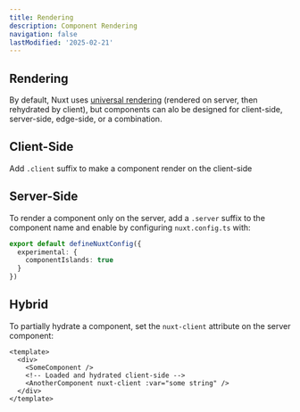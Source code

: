 ```yaml
---
title: Rendering
description: Component Rendering
navigation: false
lastModified: '2025-02-21'
---
```


## Rendering

By default, Nuxt uses [universal rendering](/content/devy/web-dev/rendering/index.md) (rendered on server, then rehydrated by client), but components can alo be designed for client-side, server-side, edge-side, or a combination.

## Client-Side

Add `.client` suffix to make a component render on the client-side

## Server-Side

To render a component only on the server, add a `.server` suffix to the component name and enable by configuring `nuxt.config.ts` with:

```ts
export default defineNuxtConfig({
  experimental: {
    componentIslands: true
  }
})
```

## Hybrid

To partially hydrate a component, set the `nuxt-client` attribute on the server component:

```
<template>
  <div>
    <SomeComponent />
    <!-- Loaded and hydrated client-side -->
    <AnotherComponent nuxt-client :var="some string" />
  </div>
</template>
```
